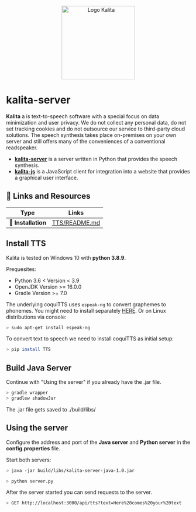<p align="center">
  <img src="https://image.flaticon.com/icons/png/512/2334/2334268.png" alt="Logo Kalita" width="200">
</p>

# kalita-server

**Kalita** a is text-to-speech software with a special focus on data minimization and user privacy. We do not collect any personal data, do not set tracking cookies and do not outsource our service to third-party cloud solutions. The speech synthesis takes place on-premises on your own server and still offers many of the conveniences of a conventional readspeaker.

- [**kalita-server**](https://github.com/azmke/kalita-server) is a server written in Python that provides the speech synthesis.
- [**kalita-js**](https://github.com/azmke/kalita-js) is a JavaScript client for integration into a website that provides a graphical user interface.

## 🔗 Links and Resources
| Type                            | Links                               |
| ------------------------------- | --------------------------------------- |
| 💾 **Installation**               | [TTS/README.md](https://github.com/azmke/kalita-server#install-tts)|

## Install TTS
Kalita is tested on Windows 10 with **python 3.8.9**.

Prequesites:

* Python 3.6 < Version < 3.9
* OpenJDK Version >= 16.0.0
* Gradle Version >= 7.0

The underlying coquiTTS uses ```espeak-ng``` to convert graphemes to phonemes. You might need to install separately [HERE](http://espeak.sourceforge.net/download.html). Or on Linux distributions via console:

```bash
> sudo apt-get install espeak-ng
```

To convert text to speech we need to install coquiTTS as initial setup:

```bash
> pip install TTS
```

## Build Java Server
Continue with "Using the server" if you already have the .jar file.

```bash
> gradle wrapper
> gradlew shadowJar
```

The .jar file gets saved to ./build/libs/

## Using the server
Configure the address and port of the **Java server** and **Python server** in the **config.properties** file.

Start both servers:
```bash
> java -jar build/libs/kalita-server-java-1.0.jar
```

```bash
> python server.py
```

After the server started you can send requests to the server.

```bash
> GET http://localhost:3000/api/tts?text=Here%20comes%20your%20text
```
